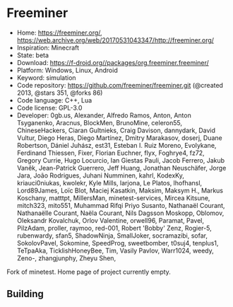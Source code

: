 # Freeminer

- Home: https://freeminer.org/, https://web.archive.org/web/20170531043347/http://freeminer.org/
- Inspiration: Minecraft
- State: beta
- Download: https://f-droid.org//packages/org.freeminer.freeminer/
- Platform: Windows, Linux, Android
- Keyword: simulation
- Code repository: https://github.com/freeminer/freeminer.git (@created 2013, @stars 351, @forks 86)
- Code language: C++, Lua
- Code license: GPL-3.0
- Developer: 0gb.us, Alexander, Alfredo Ramos, Anton, Anton Tsyganenko, Aracnus, BlockMen, BrunoMine, celeron55, ChineseHackers, Ciaran Gultnieks, Craig Davison, dannydark, David Vultur, Diego Heras, Diego Martínez, Dmitry Marakasov, doserj, Duane Robertson, Dániel Juhász, est31, Esteban I. Ruiz Moreno, EvoIykane, Ferdinand Thiessen, Fixer, Florian Euchner, flyx, Foghrye4, fz72, Gregory Currie, Hugo Locurcio, Ian Giestas Pauli, Jacob Ferrero, Jakub Vaněk, Jean-Patrick Guerrero, Jeff Huang, Jonathan Neuschäfer, Jorge Jara, João Rodrigues, Juhani Numminen, kahrl, KodexKy, kriauci0niukas, kwolekr, Kyle Mills, larjona, Le Platos, lhofhansl, Lord89James, Loïc Blot, Maciej Kasatkin, Maksim, Maksym H., Markus Koschany, matttpt, MillersMan, minetest-services, Mircea Kitsune, mitch323, mito551, Muhammad Rifqi Priyo Susanto, Nathanaël Courant, Nathanaëlle Courant, Naëla Courant, Nils Dagsson Moskopp, Oblomov, Oleksandr Kovalchuk, Orlov Valentine, orwell96, Paramat, Pavel, PilzAdam, proller, raymoo, red-001, Robert 'Bobby' Zenz, Rogier-5, rubenwardy, sfan5, ShadowNinja, SmallJoker, socramazibi, sofar, SokolovPavel, Sokomine, SpeedProg, sweetbomber, t0suj4, tenplus1, TeTpaAka, TicklishHoneyBee, Tim, Vasily Pavlov, Warr1024, weedy, Zeno-, zhangjunphy, Zheyu Shen, ‮

Fork of minetest. Home page of project currently empty.

## Building
